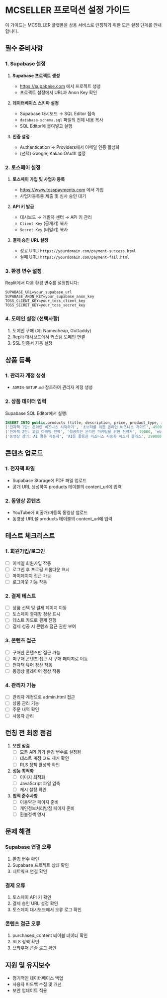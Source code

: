 # MCSELLER 프로덕션 설정 가이드

이 가이드는 MCSELLER 플랫폼을 상용 서비스로 런칭하기 위한 모든 설정 단계를 안내합니다.

## 필수 준비사항

### 1. Supabase 설정

1. **Supabase 프로젝트 생성**
   - https://supabase.com 에서 프로젝트 생성
   - 프로젝트 설정에서 URL과 Anon Key 확인

2. **데이터베이스 스키마 설정**
   - Supabase 대시보드 → SQL Editor 접속
   - `database-schema.sql` 파일의 전체 내용 복사
   - SQL Editor에 붙여넣고 실행

3. **인증 설정**
   - Authentication → Providers에서 이메일 인증 활성화
   - (선택) Google, Kakao OAuth 설정

### 2. 토스페이 설정

1. **토스페이 가입 및 사업자 등록**
   - https://www.tosspayments.com 에서 가입
   - 사업자등록증 제출 및 심사 승인 대기

2. **API 키 발급**
   - 대시보드 → 개발자 센터 → API 키 관리
   - `Client Key` (공개키) 복사
   - `Secret Key` (비밀키) 복사

3. **결제 승인 URL 설정**
   - 성공 URL: `https://yourdomain.com/payment-success.html`
   - 실패 URL: `https://yourdomain.com/payment-fail.html`

### 3. 환경 변수 설정

Replit에서 다음 환경 변수를 설정합니다:

```
SUPABASE_URL=your_supabase_url
SUPABASE_ANON_KEY=your_supabase_anon_key
TOSS_CLIENT_KEY=your_toss_client_key
TOSS_SECRET_KEY=your_toss_secret_key
```

### 4. 도메인 설정 (선택사항)

1. 도메인 구매 (예: Namecheap, GoDaddy)
2. Replit 대시보드에서 커스텀 도메인 연결
3. SSL 인증서 자동 설정

## 상품 등록

### 1. 관리자 계정 생성
   - `ADMIN-SETUP.md` 참조하여 관리자 계정 생성

### 2. 상품 데이터 입력
   Supabase SQL Editor에서 실행:

```sql
INSERT INTO public.products (title, description, price, product_type, image_url, content_url) VALUES
('전자책 1탄: 온라인 비즈니스 시작하기', '초보자를 위한 온라인 비즈니스 가이드', 49000, 'ebook', '/images/ebook1.jpg', '/content/ebook1.pdf'),
('전자책 2탄: 고급 마케팅 전략', '성공적인 온라인 마케팅을 위한 전략서', 79000, 'ebook', '/images/ebook2.jpg', '/content/ebook2.pdf'),
('동영상 강의: AI 활용 자동화', 'AI를 활용한 비즈니스 자동화 마스터 클래스', 299000, 'course', '/images/course1.jpg', 'https://youtube.com/watch?v=xxxxx');
```

## 콘텐츠 업로드

### 1. 전자책 파일
   - Supabase Storage에 PDF 파일 업로드
   - 공개 URL 생성하여 products 테이블의 content_url에 입력

### 2. 동영상 콘텐츠
   - YouTube에 비공개/미등록 동영상 업로드
   - 동영상 URL을 products 테이블의 content_url에 입력

## 테스트 체크리스트

### 1. 회원가입/로그인
- [ ] 이메일 회원가입 작동
- [ ] 로그인 후 프로필 드롭다운 표시
- [ ] 마이페이지 접근 가능
- [ ] 로그아웃 기능 작동

### 2. 결제 테스트
- [ ] 상품 선택 및 결제 페이지 이동
- [ ] 토스페이 결제창 정상 표시
- [ ] 테스트 카드로 결제 진행
- [ ] 결제 성공 시 콘텐츠 접근 권한 부여

### 3. 콘텐츠 접근
- [ ] 구매한 콘텐츠만 접근 가능
- [ ] 미구매 콘텐츠 접근 시 구매 페이지로 이동
- [ ] 전자책 뷰어 정상 작동
- [ ] 동영상 플레이어 정상 작동

### 4. 관리자 기능
- [ ] 관리자 계정으로 admin.html 접근
- [ ] 상품 관리 기능
- [ ] 주문 내역 확인
- [ ] 사용자 관리

## 런칭 전 최종 점검

1. **보안 점검**
   - [ ] 모든 API 키가 환경 변수로 설정됨
   - [ ] 테스트 계정 코드 제거 확인
   - [ ] RLS 정책 활성화 확인

2. **성능 최적화**
   - [ ] 이미지 최적화
   - [ ] JavaScript 파일 압축
   - [ ] 캐시 설정 확인

3. **법적 준수사항**
   - [ ] 이용약관 페이지 준비
   - [ ] 개인정보처리방침 페이지 준비
   - [ ] 환불정책 명시

## 문제 해결

### Supabase 연결 오류
1. 환경 변수 확인
2. Supabase 프로젝트 상태 확인
3. 네트워크 연결 확인

### 결제 오류
1. 토스페이 API 키 확인
2. 결제 승인 URL 설정 확인
3. 토스페이 대시보드에서 오류 로그 확인

### 콘텐츠 접근 오류
1. purchased_content 테이블 데이터 확인
2. RLS 정책 확인
3. 브라우저 콘솔 로그 확인

## 지원 및 유지보수

- 정기적인 데이터베이스 백업
- 사용자 피드백 수집 및 개선
- 보안 업데이트 적용